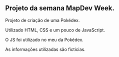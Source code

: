## Projeto da semana MapDev Week.

<p> Projeto de criação de uma Pokédex.</p>
<p> Utilizado HTML, CSS e um pouco de JavaScript.</p>
<p>O JS foi utilizado no meu da Pokédex. </p>

<p>As informações utilizadas são ficticias.</p>
